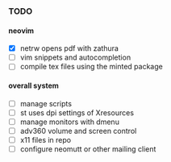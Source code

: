 ### TODO
#### neovim
- [x] netrw opens pdf with zathura
- [ ] vim snippets and autocompletion
- [ ] compile tex files using the minted package
#### overall system
- [ ] manage scripts
- [ ] st uses dpi settings of Xresources
- [ ] manage monitors with dmenu
- [ ] adv360 volume and screen control
- [ ] x11 files in repo
- [ ] configure neomutt or other mailing client

